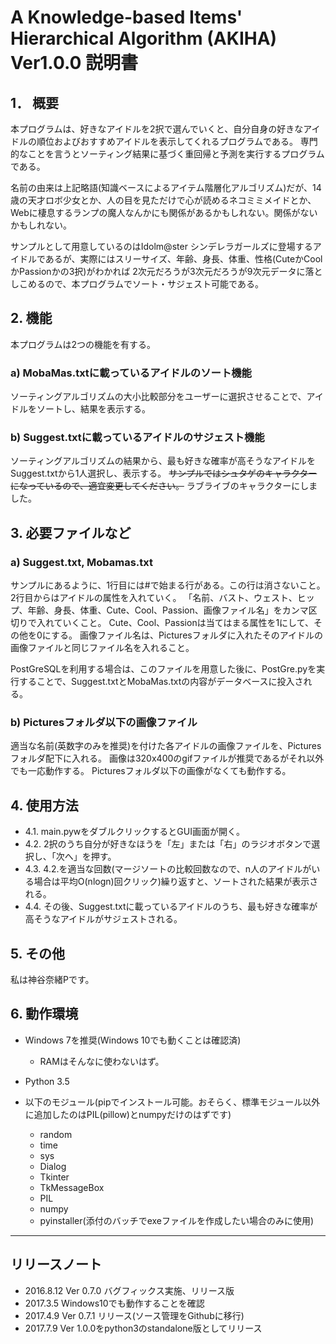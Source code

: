 ﻿# A Knowledge-based Items' Hierarchical Algorithm (AKIHA) Ver1.0.0 説明書

## 1． 概要
本プログラムは、好きなアイドルを2択で選んでいくと、自分自身の好きなアイドルの順位およびおすすめアイドルを表示してくれるプログラムである。
専門的なことを言うとソーティング結果に基づく重回帰と予測を実行するプログラムである。

名前の由来は上記略語(知識ベースによるアイテム階層化アルゴリズム)だが、14歳の天才ロボ少女とか、人の目を見ただけで心が読めるネコミミメイドとか、
Webに棲息するランプの魔人なんかにも関係があるかもしれない。関係がないかもしれない。

サンプルとして用意しているのはIdolm@ster シンデレラガールズに登場するアイドルであるが、実際にはスリーサイズ、年齢、身長、体重、性格(CuteかCoolかPassionかの3択)がわかれば
2次元だろうが3次元だろうが9次元データに落としこめるので、本プログラムでソート・サジェスト可能である。

## 2. 機能
本プログラムは2つの機能を有する。
### a) MobaMas.txtに載っているアイドルのソート機能
ソーティングアルゴリズムの大小比較部分をユーザーに選択させることで、アイドルをソートし、結果を表示する。
### b) Suggest.txtに載っているアイドルのサジェスト機能
ソーティングアルゴリズムの結果から、最も好きな確率が高そうなアイドルをSuggest.txtから1人選択し、表示する。
~~サンプルではシュタゲのキャラクターになっているので、適宜変更してください。~~
ラブライブのキャラクターにしました。

## 3. 必要ファイルなど
### a) Suggest.txt, Mobamas.txt
サンプルにあるように、1行目には#で始まる行がある。この行は消さないこと。
2行目からはアイドルの属性を入れていく。
「名前、バスト、ウェスト、ヒップ、年齢、身長、体重、Cute、Cool、Passion、画像ファイル名」をカンマ区切りで入れていくこと。
Cute、Cool、Passionは当てはまる属性を1にして、その他を0にする。
画像ファイル名は、Picturesフォルダに入れたそのアイドルの画像ファイルと同じファイル名を入れること。

PostGreSQLを利用する場合は、このファイルを用意した後に、PostGre.pyを実行することで、Suggest.txtとMobaMas.txtの内容がデータベースに投入される。

### b) Picturesフォルダ以下の画像ファイル
適当な名前(英数字のみを推奨)を付けた各アイドルの画像ファイルを、Picturesフォルダ配下に入れる。
画像は320x400のgifファイルが推奨であるがそれ以外でも一応動作する。
Picturesフォルダ以下の画像がなくても動作する。

## 4. 使用方法

- 4.1. main.pywをダブルクリックするとGUI画面が開く。
- 4.2. 2択のうち自分が好きなほうを「左」または「右」のラジオボタンで選択し、「次へ」を押す。
- 4.3. 4.2.を適当な回数(マージソートの比較回数なので、n人のアイドルがいる場合は平均O(nlogn)回クリック)繰り返すと、ソートされた結果が表示される。
- 4.4. その後、Suggest.txtに載っているアイドルのうち、最も好きな確率が高そうなアイドルがサジェストされる。


## 5. その他
私は神谷奈緒Pです。

## 6. 動作環境

- Windows 7を推奨(Windows 10でも動くことは確認済)
  - RAMはそんなに使わないはず。
- Python 3.5
- 以下のモジュール(pipでインストール可能。おそらく、標準モジュール以外に追加したのはPIL(pillow)とnumpyだけのはずです)

  - random
  - time
  - sys
  - Dialog
  - Tkinter
  - TkMessageBox
  - PIL
  - numpy
  - pyinstaller(添付のバッチでexeファイルを作成したい場合のみに使用)

------------------------------
## リリースノート

* 2016.8.12 Ver 0.7.0 バグフィックス実施、リリース版
* 2017.3.5 Windows10でも動作することを確認
* 2017.4.9 Ver 0.7.1 リリース(ソース管理をGithubに移行)
* 2017.7.9 Ver 1.0.0をpython3のstandalone版としてリリース
